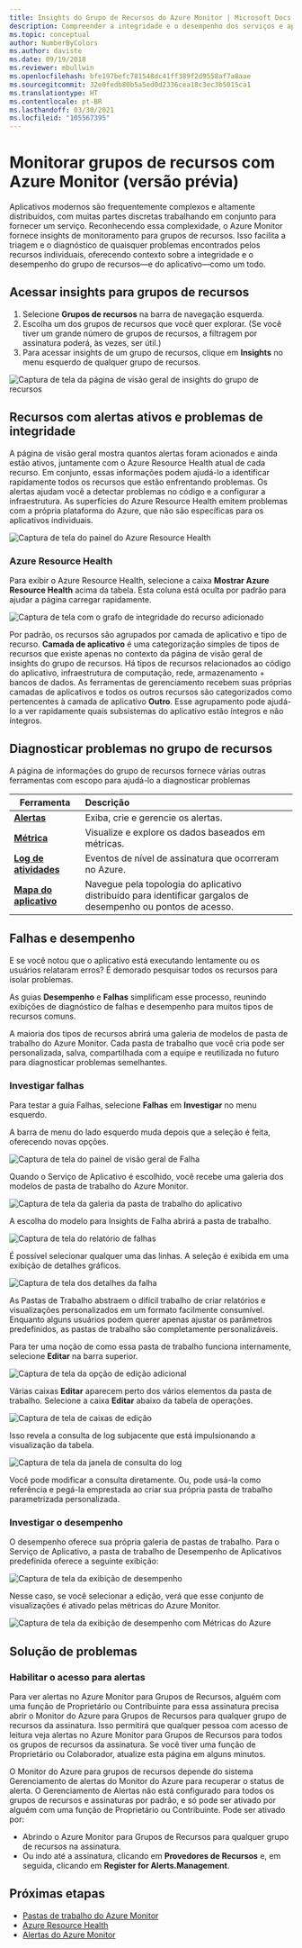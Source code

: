 ```yaml
---
title: Insights do Grupo de Recursos do Azure Monitor | Microsoft Docs
description: Compreender a integridade e o desempenho dos serviços e aplicativos distribuídos no nível do Grupo de Recursos com Azure Monitor
ms.topic: conceptual
author: NumberByColors
ms.author: daviste
ms.date: 09/19/2018
ms.reviewer: mbullwin
ms.openlocfilehash: bfe197befc781548dc41ff389f2d9558af7a8aae
ms.sourcegitcommit: 32e0fedb80b5a5ed0d2336cea18c3ec3b5015ca1
ms.translationtype: HT
ms.contentlocale: pt-BR
ms.lasthandoff: 03/30/2021
ms.locfileid: "105567395"
---
```

# <a name="monitor-resource-groups-with-azure-monitor-preview"></a>Monitorar grupos de recursos com Azure Monitor (versão prévia)

Aplicativos modernos são frequentemente complexos e altamente distribuídos, com muitas partes discretas trabalhando em conjunto para fornecer um serviço. Reconhecendo essa complexidade, o Azure Monitor fornece insights de monitoramento para grupos de recursos. Isso facilita a triagem e o diagnóstico de quaisquer problemas encontrados pelos recursos individuais, oferecendo contexto sobre a integridade e o desempenho do grupo de recursos&mdash;e do aplicativo&mdash;como um todo.

## <a name="access-insights-for-resource-groups"></a>Acessar insights para grupos de recursos

1. Selecione **Grupos de recursos** na barra de navegação esquerda.
2. Escolha um dos grupos de recursos que você quer explorar. (Se você tiver um grande número de grupos de recursos, a filtragem por assinatura poderá, às vezes, ser útil.)
3. Para acessar insights de um grupo de recursos, clique em **Insights** no menu esquerdo de qualquer grupo de recursos.

![Captura de tela da página de visão geral de insights do grupo de recursos](./media/resource-group-insights/0001-overview.png)

## <a name="resources-with-active-alerts-and-health-issues"></a>Recursos com alertas ativos e problemas de integridade

A página de visão geral mostra quantos alertas foram acionados e ainda estão ativos, juntamente com o Azure Resource Health atual de cada recurso. Em conjunto, essas informações podem ajudá-lo a identificar rapidamente todos os recursos que estão enfrentando problemas. Os alertas ajudam você a detectar problemas no código e a configurar a infraestrutura. As superfícies do Azure Resource Health emitem problemas com a própria plataforma do Azure, que não são específicas para os aplicativos individuais.

![Captura de tela do painel do Azure Resource Health](./media/resource-group-insights/0002-overview.png)

### <a name="azure-resource-health"></a>Azure Resource Health

Para exibir o Azure Resource Health, selecione a caixa **Mostrar Azure Resource Health** acima da tabela. Esta coluna está oculta por padrão para ajudar a página carregar rapidamente.

![Captura de tela com o grafo de integridade do recurso adicionado](./media/resource-group-insights/0003-overview.png)

Por padrão, os recursos são agrupados por camada de aplicativo e tipo de recurso. **Camada de aplicativo** é uma categorização simples de tipos de recursos que existe apenas no contexto da página de visão geral de insights do grupo de recursos. Há tipos de recursos relacionados ao código do aplicativo, infraestrutura de computação, rede, armazenamento + bancos de dados. As ferramentas de gerenciamento recebem suas próprias camadas de aplicativos e todos os outros recursos são categorizados como pertencentes à camada de aplicativo **Outro**. Esse agrupamento pode ajudá-lo a ver rapidamente quais subsistemas do aplicativo estão íntegros e não íntegros.

## <a name="diagnose-issues-in-your-resource-group"></a>Diagnosticar problemas no grupo de recursos

A página de informações do grupo de recursos fornece várias outras ferramentas com escopo para ajudá-lo a diagnosticar problemas

   | Ferramenta | Descrição |
   | ---------------- |:-----|
   | [**Alertas**](../alerts/alerts-overview.md)      |  Exiba, crie e gerencie os alertas. |
   | [**Métrica**](../data-platform.md) | Visualize e explore os dados baseados em métricas.    |
   | [**Log de atividades**](../essentials/platform-logs-overview.md) | Eventos de nível de assinatura que ocorreram no Azure.  |
   | [**Mapa do aplicativo**](../app/app-map.md) | Navegue pela topologia do aplicativo distribuído para identificar gargalos de desempenho ou pontos de acesso. |

## <a name="failures-and-performance"></a>Falhas e desempenho

E se você notou que o aplicativo está executando lentamente ou os usuários relataram erros? É demorado pesquisar todos os recursos para isolar problemas.

As guias **Desempenho** e **Falhas** simplificam esse processo, reunindo exibições de diagnóstico de falhas e desempenho para muitos tipos de recursos comuns.

A maioria dos tipos de recursos abrirá uma galeria de modelos de pasta de trabalho do Azure Monitor. Cada pasta de trabalho que você cria pode ser personalizada, salva, compartilhada com a equipe e reutilizada no futuro para diagnosticar problemas semelhantes.

### <a name="investigate-failures"></a>Investigar falhas

Para testar a guia Falhas, selecione **Falhas** em **Investigar** no menu esquerdo.

A barra de menu do lado esquerdo muda depois que a seleção é feita, oferecendo novas opções.

![Captura de tela do painel de visão geral de Falha](./media/resource-group-insights/00004-failures.png)

Quando o Serviço de Aplicativo é escolhido, você recebe uma galeria dos modelos de pasta de trabalho do Azure Monitor.

![Captura de tela da galeria da pasta de trabalho do aplicativo](./media/resource-group-insights/0005-failure-insights-workbook.png)

A escolha do modelo para Insights de Falha abrirá a pasta de trabalho.

![Captura de tela do relatório de falhas](./media/resource-group-insights/0006-failure-visual.png)

É possível selecionar qualquer uma das linhas. A seleção é exibida em uma exibição de detalhes gráficos.

![Captura de tela dos detalhes da falha](./media/resource-group-insights/0007-failure-details.png)

As Pastas de Trabalho abstraem o difícil trabalho de criar relatórios e visualizações personalizados em um formato facilmente consumível. Enquanto alguns usuários podem querer apenas ajustar os parâmetros predefinidos, as pastas de trabalho são completamente personalizáveis.

Para ter uma noção de como essa pasta de trabalho funciona internamente, selecione **Editar** na barra superior.

![Captura de tela da opção de edição adicional](./media/resource-group-insights/0008-failure-edit.png)

Várias caixas **Editar** aparecem perto dos vários elementos da pasta de trabalho. Selecione a caixa **Editar** abaixo da tabela de operações.

![Captura de tela de caixas de edição](./media/resource-group-insights/0009-failure-edit-graph.png)

Isso revela a consulta de log subjacente que está impulsionando a visualização da tabela.

 ![Captura de tela da janela de consulta do log](./media/resource-group-insights/0010-failure-edit-query.png)

Você pode modificar a consulta diretamente. Ou, pode usá-la como referência e pegá-la emprestada ao criar sua própria pasta de trabalho parametrizada personalizada.

### <a name="investigate-performance"></a>Investigar o desempenho

O desempenho oferece sua própria galeria de pastas de trabalho. Para o Serviço de Aplicativo, a pasta de trabalho de Desempenho de Aplicativos predefinida oferece a seguinte exibição:

 ![Captura de tela da exibição de desempenho](./media/resource-group-insights/0011-performance.png)

Nesse caso, se você selecionar a edição, verá que esse conjunto de visualizações é ativado pelas métricas do Azure Monitor.

 ![Captura de tela da exibição de desempenho com Métricas do Azure](./media/resource-group-insights/0012-performance-metrics.png)

## <a name="troubleshooting"></a>Solução de problemas

### <a name="enabling-access-to-alerts"></a>Habilitar o acesso para alertas

Para ver alertas no Azure Monitor para Grupos de Recursos, alguém com uma função de Proprietário ou Contribuinte para essa assinatura precisa abrir o Monitor do Azure para Grupos de Recursos para qualquer grupo de recursos da assinatura. Isso permitirá que qualquer pessoa com acesso de leitura veja alertas no Azure Monitor para Grupos de Recursos para todos os grupos de recursos da assinatura. Se você tiver uma função de Proprietário ou Colaborador, atualize esta página em alguns minutos.

O Monitor do Azure para grupos de recursos depende do sistema Gerenciamento de alertas do Monitor do Azure para recuperar o status de alerta. O Gerenciamento de Alertas não está configurado para todos os grupos de recursos e assinaturas por padrão, e só pode ser ativado por alguém com uma função de Proprietário ou Contribuinte. Pode ser ativado por:
* Abrindo o Azure Monitor para Grupos de Recursos para qualquer grupo de recursos na assinatura.
* Ou indo até a assinatura, clicando em **Provedores de Recursos** e, em seguida, clicando em **Register for Alerts.Management**.

## <a name="next-steps"></a>Próximas etapas

- [Pastas de trabalho do Azure Monitor](../visualize/workbooks-overview.md)
- [Azure Resource Health](../../service-health/resource-health-overview.md)
- [Alertas do Azure Monitor](../alerts/alerts-overview.md)
